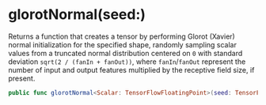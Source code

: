 # glorotNormal(seed:)

Returns a function that creates a tensor by performing Glorot (Xavier) normal initialization for
the specified shape, randomly sampling scalar values from a truncated normal distribution centered
on `0` with standard deviation `sqrt(2 / (fanIn + fanOut))`, where `fanIn`/`fanOut` represent
the number of input and output features multiplied by the receptive field size, if present.

``` swift
public func glorotNormal<Scalar: TensorFlowFloatingPoint>(seed: TensorFlowSeed = Context.local.randomSeed) -> ParameterInitializer<Scalar>
```
